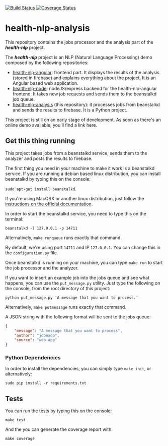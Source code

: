 [![Build Status](https://travis-ci.org/fjrd84/health-nlp-analysis.svg?branch=master)](https://travis-ci.org/fjrd84/health-nlp-analysis)
[![Coverage Status](https://coveralls.io/repos/github/fjrd84/health-nlp-analysis/badge.svg?branch=master)](https://coveralls.io/github/fjrd84/health-nlp-analysis?branch=master)

# health-nlp-analysis
This repository contains the jobs processor and the analysis part of the ***health-nlp*** project.

The ***health-nlp*** project is an NLP (Natural Language Processing) demo composed by the following repositories:

- [health-nlp-angular](https://github.com/fjrd84/health-nlp-angular): frontend part. It displays the results of the analysis (stored in firebase) and explains everything about the project. It is an Angular based web application.
- [health-nlp-node](https://github.com/fjrd84/health-nlp-node): nodeJS/express backend for the health-nlp-angular frontend. It takes new job requests and sends them to the beanstalkd job queue.
- [health-nlp-analysis](https://github.com/fjrd84/health-nlp-analysis) (this repository): it processes jobs from beanstalkd and sends the results to firebase. It is a Python project.

This project is still on an early stage of development. As soon as there's an online demo available, you'll find a link here.

## Get this thing running

This project takes jobs from a beanstalkd service, sends them to the analyzer and posts the results to firebase.

The first thing you need in your machine to make it work is a beanstalkd service. If you are running a debian based linux distribution, you can install beanstalkd by typing this on the console:

`sudo apt-get install beanstalkd`.

If you're using MacOSX or another linux distribution, just follow the [instructions on the official documentation](http://kr.github.io/beanstalkd/download.html).

In order to start the beanstalkd service, you need to type this on the terminal:

`beanstalkd -l 127.0.0.1 -p 14711`

Alternatively, `make runqueue` runs exactly that command.

By default, we're using port `14711` and IP `127.0.0.1`. You can change this in the `configuration.py` file.

Once beanstalkd is running on your machine, you can type `make run` to start the job processor and the analyzer.

If you want to insert an example job into the jobs queue and see what happens, you can use the `put_message.py` utility. Just type the following on the console, from the root directory of this project:

`python put_message.py 'A message that you want to process.'`

Alternatively, `make putmessage` runs exactly that command.

A JSON string with the following format will be sent to the jobs queue:

```json
{
    "message": "A message that you want to process",
    "author": "jdonado",
    "source": "web-app"
}
```

### Python Dependencies

In order to install the dependencies, you can simply type `make init`, or alternatively:

`sudo pip install -r requirements.txt`

## Tests

You can run the tests by typing this on the console:

`make test`

And the you can generate the coverage report with:

`make coverage`